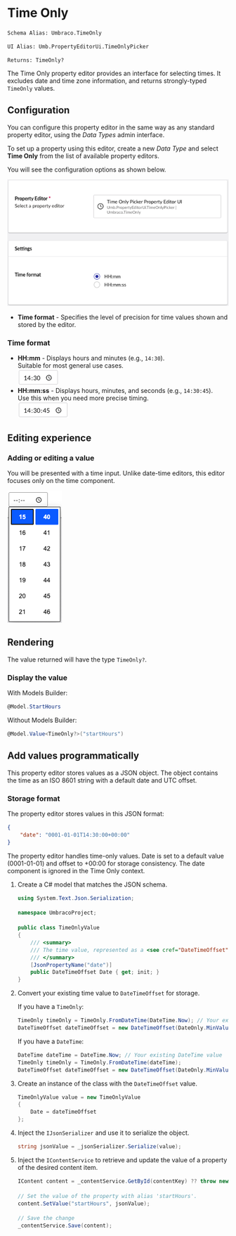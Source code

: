 # Time Only

`Schema Alias: Umbraco.TimeOnly`

`UI Alias: Umb.PropertyEditorUi.TimeOnlyPicker`

`Returns: TimeOnly?`

The Time Only property editor provides an interface for selecting times. It excludes date and time zone information, and returns strongly-typed `TimeOnly` values.

## Configuration
You can configure this property editor in the same way as any standard property editor, using the *Data Types* admin interface.

To set up a property using this editor, create a new *Data Type* and select **Time Only** from the list of available property editors.

You will see the configuration options as shown below.

![Time Only property editor configuration](./images/time-only-property-editor-config.png)

- **Time format** - Specifies the level of precision for time values shown and stored by the editor.

### Time format

- **HH:mm** - Displays hours and minutes (e.g., `14:30`).  
Suitable for most general use cases.  
![Time Only property editor showing time format in HH:mm format (hours and minutes only)](./images/time-only-time-format-hhmm.png)
- **HH:mm:ss** - Displays hours, minutes, and seconds (e.g., `14:30:45`).  
Use this when you need more precise timing.  
![Time Only property editor showing time format in HH:mm:ss format (hours, minutes, and seconds)](./images/time-only-time-format-hhmmss.png)


## Editing experience

### Adding or editing a value

You will be presented with a time input. Unlike date-time editors, this editor focuses only on the time component.

![Time Only property editor interface](./images/time-only-editor.png)

## Rendering

The value returned will have the type `TimeOnly?`.

### Display the value

With Models Builder:
```csharp
@Model.StartHours
```

Without Models Builder:
```csharp
@Model.Value<TimeOnly?>("startHours")
```

## Add values programmatically

This property editor stores values as a JSON object. The object contains the time as an ISO 8601 string with a default date and UTC offset.

### Storage format

The property editor stores values in this JSON format:
```json
{
    "date": "0001-01-01T14:30:00+00:00"
}
```

The property editor handles time-only values. Date is set to a default value (0001-01-01) and offset to +00:00 for storage consistency. The date component is ignored in the Time Only context.

1. Create a C# model that matches the JSON schema.

    ```csharp
    using System.Text.Json.Serialization;

    namespace UmbracoProject;

    public class TimeOnlyValue
    {
        /// <summary>
        /// The time value, represented as a <see cref="DateTimeOffset"/> for storage compatibility.
        /// </summary>
        [JsonPropertyName("date")]
        public DateTimeOffset Date { get; init; }
    }
    ```

2. Convert your existing time value to `DateTimeOffset` for storage.

   If you have a `TimeOnly`:
   ```csharp
   TimeOnly timeOnly = TimeOnly.FromDateTime(DateTime.Now); // Your existing TimeOnly value
   DateTimeOffset dateTimeOffset = new DateTimeOffset(DateOnly.MinValue, timeOnly, TimeSpan.Zero);
   ```

   If you have a `DateTime`:
   ```csharp
   DateTime dateTime = DateTime.Now; // Your existing DateTime value
   TimeOnly timeOnly = TimeOnly.FromDateTime(dateTime);
   DateTimeOffset dateTimeOffset = new DateTimeOffset(DateOnly.MinValue, timeOnly, TimeSpan.Zero);
   ```

3. Create an instance of the class with the `DateTimeOffset` value.
    ```csharp
    TimeOnlyValue value = new TimeOnlyValue
    {
        Date = dateTimeOffset
    };
    ```

4. Inject the `IJsonSerializer` and use it to serialize the object.
   ```csharp
   string jsonValue = _jsonSerializer.Serialize(value);
   ```

5. Inject the `IContentService` to retrieve and update the value of a property of the desired content item.
   ```csharp
   IContent content = _contentService.GetById(contentKey) ?? throw new Exception("Content not found");

   // Set the value of the property with alias 'startHours'. 
   content.SetValue("startHours", jsonValue);

   // Save the change
   _contentService.Save(content);
   ```
